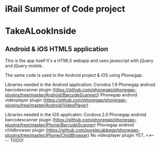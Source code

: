 iRail Summer of Code project
============================

<h1> TakeALookInside </h1>
<h2> Android & iOS HTML5 application </h2>



This is the app itself
It's a HTML5 webapp and uses javascript with jQuery and jQuery mobile.

The same code is used in the Android project & iOS using Phonegap.

Libraries needed in the Android application:
Corodva 1.9
Phonegap android barcodescanner plugin (https://github.com/phonegap/phonegap-plugins/tree/master/Android/BarcodeScanner/)
Phonegap android videoplayer plugin (https://github.com/phonegap/phonegap-plugins/tree/master/Android/VideoPlayer)

Libraries needed in the iOS applicaten:
Cordova 2.0
Phonegap android barcodescanner plugin (https://github.com/phonegap/phonegap-plugins/tree/master/iPhone/BarcodeScanner)
Phonegap android childbrowser plugin (https://github.com/purplecabbage/phonegap-plugins/tree/master/iPhone/ChildBrowser)
No videoplayer plugin YET, <<---- TODO! 
